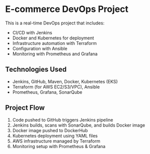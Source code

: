 # E-commerce DevOps Project

This is a real-time DevOps project that includes:
- CI/CD with Jenkins
- Docker and Kubernetes for deployment
- Infrastructure automation with Terraform
- Configuration with Ansible
- Monitoring with Prometheus and Grafana

## Technologies Used
- Jenkins, GitHub, Maven, Docker, Kubernetes (EKS)
- Terraform (for AWS EC2/S3/VPC), Ansible
- Prometheus, Grafana, SonarQube

## Project Flow
1. Code pushed to GitHub triggers Jenkins pipeline
2. Jenkins builds, scans with SonarQube, and builds Docker image
3. Docker image pushed to DockerHub
4. Kubernetes deployment using YAML files
5. AWS infrastructure managed by Terraform
6. Monitoring setup with Prometheus & Grafana
